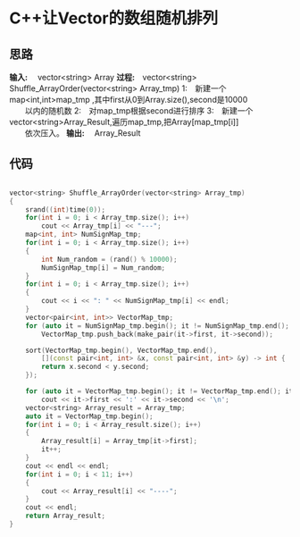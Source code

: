 # C++让Vector的数组随机排列
## 思路

**输入:**&emsp; vector\<string> Array
**过程:**&emsp;vector\<string> Shuffle_ArrayOrder(vector\<string> Array_tmp)
1:&emsp;新建一个map<int,int>map_tmp ,其中first从0到Array.size(),second是10000  <br/> &emsp;&emsp;以内的随机数
2:&emsp;对map_tmp根据second进行排序
3:&emsp;新建一个vector\<string>Array_Result,遍历map_tmp,把Array[map_tmp[i]]<br/> &emsp;&emsp;依次压入。
**输出:** &emsp;Array_Result

## 代码
```cpp

vector<string> Shuffle_ArrayOrder(vector<string> Array_tmp)
{
    srand((int)time(0));
    for(int i = 0; i < Array_tmp.size(); i++)
        cout << Array_tmp[i] << "---";
    map<int, int> NumSignMap_tmp;
    for(int i = 0; i < Array_tmp.size(); i++)
    {
        int Num_random = (rand() % 10000);
        NumSignMap_tmp[i] = Num_random;
    }
    for(int i = 0; i < Array_tmp.size(); i++)
    {
        cout << i << ": " << NumSignMap_tmp[i] << endl;
    }
    vector<pair<int, int>> VectorMap_tmp;
    for (auto it = NumSignMap_tmp.begin(); it != NumSignMap_tmp.end(); it++)
        VectorMap_tmp.push_back(make_pair(it->first, it->second));

    sort(VectorMap_tmp.begin(), VectorMap_tmp.end(),
        [](const pair<int, int> &x, const pair<int, int> &y) -> int {
        return x.second < y.second;
    });

    for (auto it = VectorMap_tmp.begin(); it != VectorMap_tmp.end(); it++)
        cout << it->first << ':' << it->second << '\n';
    vector<string> Array_result = Array_tmp;
    auto it = VectorMap_tmp.begin();
    for(int i = 0; i < Array_result.size(); i++)
    {
        Array_result[i] = Array_tmp[it->first];
        it++;
    }
    cout << endl << endl;
    for(int i = 0; i < 11; i++)
    {
        cout << Array_result[i] << "----";
    }
    cout << endl;
    return Array_result;
}
```